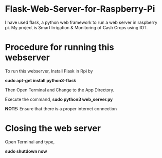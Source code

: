 # Flask-Web-Server-for-Raspberry-Pi
I have used flask, a python web framework to run a web server in raspberry pi. My project is Smart Irrigation & Monitoring of Cash Crops using IOT.


# Procedure for running this webserver
To run this webserver, Install Flask in Rpi by
  
  
**sudo apt-get install python3-flask**


Then Open Terminal and Change to the App Directory.


Execute the command,
**sudo python3 web_server.py**


**NOTE:** Ensure that there is a proper internet connection


# Closing the web server
Open Terminal and type,


**sudo shutdown now**
